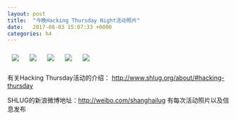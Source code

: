 ```yaml
---
layout: post
title:  "今晚Hacking Thursday Night活动照片"
date:   2017-08-03 15:07:33 +0000
categories: h4
---
```


[<img style='margin:10px;' src='/res2017/h803.h4/h803_2038_5000+08.1920p.jpg'>](/res2017/h803.h4/h803_2038_5000+08.JPG)
[<img style='margin:10px;' src='/res2017/h803.h4/h803_2039_0200+08.1920p.jpg'>](/res2017/h803.h4/h803_2039_0200+08.JPG)
[<img style='margin:10px;' src='/res2017/h803.h4/h803_2039_1700+08.1920p.jpg'>](/res2017/h803.h4/h803_2039_1700+08.JPG)
[<img style='margin:10px;' src='/res2017/h803.h4/h803_2044_0600+08.1920p.jpg'>](/res2017/h803.h4/h803_2044_0600+08.JPG)
[<img style='margin:10px;' src='/res2017/h803.h4/h803_2129_2300+08.1920p.jpg'>](/res2017/h803.h4/h803_2129_2300+08.JPG)

有关Hacking Thursday活动的介绍：
http://www.shlug.org/about/#hacking-thursday

SHLUG的新浪微博地址：http://weibo.com/shanghailug 有每次活动照片以及信息发布


